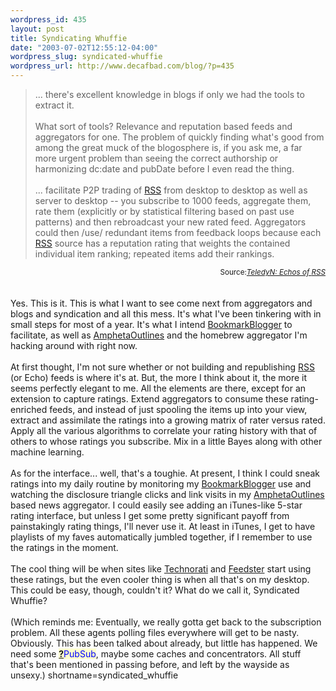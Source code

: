 ```yaml
--- 
wordpress_id: 435
layout: post
title: Syndicating Whuffie
date: "2003-07-02T12:55:12-04:00"
wordpress_slug: syndicated-whuffie
wordpress_url: http://www.decafbad.com/blog/?p=435
---
```

<blockquote cite="http://www.teledyn.com/mt/archives/001055.html">
... there's excellent knowledge in blogs if only we had the tools to extract it. 
<br /><br />
What sort of tools?  Relevance and reputation based feeds and
aggregators for one.  The problem of quickly finding what's good from
among the great muck of the blogosphere is, if you ask me, a far more
urgent problem than seeing the correct authorship or harmonizing
dc:date and pubDate before I even read the thing.
<br /><br />
... facilitate P2P trading of <a href="http://www.decafbad.com/twiki/bin/view/Main/RSS">RSS</a> from desktop to desktop as well as
server to desktop -- you subscribe to 1000 feeds, aggregate them, rate
them (explicitly or by statistical filtering based on past use
patterns) and then rebroadcast your new rated feed.  Aggregators could
then /use/ redundant items from feedback loops because each <a href="http://www.decafbad.com/twiki/bin/view/Main/RSS">RSS</a> source
has a reputation rating that weights the contained individual item
ranking; repeated items add their rankings.
</blockquote>
<div class="credit" align="right"><small>Source:<cite><a href="http://www.teledyn.com/mt/archives/001055.html">TeledyN: Echos of <a href="http://www.decafbad.com/twiki/bin/view/Main/RSS">RSS</a></a></cite></small></div>
<br /><br />
Yes.  This is it.  This is what I want to see come next from aggregators
and blogs and syndication and all this mess.  It's what I've been tinkering
with in small steps for most of a year.  It's what I intend <a href="http://www.decafbad.com/twiki/bin/view/Main/BookmarkBlogger">BookmarkBlogger</a>
to facilitate, as well as <a href="http://www.decafbad.com/twiki/bin/view/Main/AmphetaOutlines">AmphetaOutlines</a> and the homebrew aggregator I'm
hacking around with right now.
<br /><br />
At first thought, I'm not sure whether or not building and
republishing <a href="http://www.decafbad.com/twiki/bin/view/Main/RSS">RSS</a> (or Echo) feeds is where it's at.  But, the more I think
about it, the more it seems perfectly elegant to me.  All the elements are
there, except for an extension to capture ratings.  Extend aggregators to
consume these rating-enriched feeds, and instead of just spooling the items
up into your view, extract and assimilate the ratings into a growing
matrix of rater versus rated.  Apply all the various algorithms to
correlate your rating history with that of others to whose ratings you
subscribe.  Mix in a little Bayes along with other machine learning.
<br /><br />
As for the interface... well, that's a toughie.  At present, I think I could
sneak ratings into my daily routine by monitoring my <a href="http://www.decafbad.com/twiki/bin/view/Main/BookmarkBlogger">BookmarkBlogger</a> use and
watching the disclosure triangle clicks and link visits in my <a href="http://www.decafbad.com/twiki/bin/view/Main/AmphetaOutlines">AmphetaOutlines</a>
based news aggregator.  I could easily see adding an iTunes-like 5-star
rating interface, but unless I get some pretty significant payoff from
painstakingly rating things, I'll never use it.  At least in iTunes, I get
to have playlists of my faves automatically jumbled together, if I remember
to use the ratings in the moment. 
<br /><br />
The cool thing will be when sites like
<a href="http://www.technorati.com" target="_top">Technorati</a> and <a href="http://www.feedster.com" target="_top">Feedster</a> start
using these ratings, but the even cooler thing is when all that's on
my desktop.  This could be easy, though, couldn't it?  What do we call
it, Syndicated Whuffie?
<br /><br />
(Which reminds me:  Eventually, we really gotta get back to the subscription
problem.  All these agents polling files everywhere will get to be nasty.
Obviously.  This has been talked about already, but little has happened.
We need some <span style='background : #FFFFCE;'><a href="http://www.decafbad.com/twiki/bin/edit/Main/PubSub?topicparent=Main.FilterData"><b>?</b></a><font color="#0000FF">PubSub</font></span>, maybe some caches and concentrators.  All stuff that's
been mentioned in passing before, and left by the wayside as unsexy.)
<!--more-->
shortname=syndicated_whuffie
